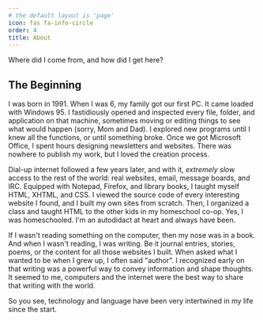 ```yaml
---
# the default layout is 'page'
icon: fas fa-info-circle
order: 4
title: About
---
```


Where did I come from, and how did I get here?

## The Beginning

I was born in 1991. When I was 6, my family got our first PC. It came loaded with Windows 95. I fastidiously opened and inspected every file, folder, and application on that machine, sometimes moving or editing things to see what would happen (sorry, Mom and Dad). I explored new programs until I knew all the functions, or until something broke. Once we got Microsoft Office, I spent hours designing newsletters and websites. There was nowhere to publish my work, but I loved the creation process.

Dial-up internet followed a few years later, and with it, _extremely slow_ access to the rest of the world: real websites, email, message boards, and IRC. Equipped with Notepad, Firefox, and library books, I taught myself HTML, XHTML, and CSS. I viewed the source code of every interesting website I found, and I built my own sites from scratch. Then, I organized a class and taught HTML to the other kids in my homeschool co-op. Yes, I was homeschooled. I'm an autodidact at heart and always have been. 

If I wasn't reading something on the computer, then my nose was in a book. And when I wasn't reading, I was writing. Be it journal entries, stories, poems, or the content for all those websites I built. When asked what I wanted to be when I grew up, I often said "author". I recognized early on that writing was a powerful way to convey information and shape thoughts. It seemed to me, computers and the internet were the best way to share that writing with the world.

So you see, technology and language have been very intertwined in my life since the start.






